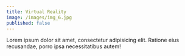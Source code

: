 ```yaml
---
title: Virtual Reality
image: /images/img_6.jpg
published: false
---
```

Lorem ipsum dolor sit amet, consectetur adipisicing elit. Ratione eius recusandae, porro ipsa necessitatibus autem!